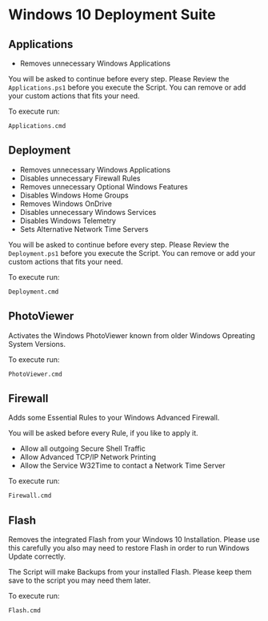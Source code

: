 # Windows 10 Deployment Suite

## Applications

* Removes unnecessary Windows Applications

You will be asked to continue before every step. Please Review the `Applications.ps1` before you execute the Script. You can remove or add your custom actions that fits your need.

To execute run:

    Applications.cmd

## Deployment

* Removes unnecessary Windows Applications
* Disables unnecessary Firewall Rules
* Removes unnecessary Optional Windows Features
* Disables Windows Home Groups
* Removes Windows OnDrive
* Disables unnecessary Windows Services
* Disables Windows Telemetry
* Sets Alternative Network Time Servers

You will be asked to continue before every step. Please Review the `Deployment.ps1` before you execute the Script. You can remove or add your custom actions that fits your need.

To execute run:

    Deployment.cmd

## PhotoViewer

Activates the Windows PhotoViewer known from older Windows Opreating System Versions.

To execute run:

    PhotoViewer.cmd

## Firewall

Adds some Essential Rules to your Windows Advanced Firewall.

You will be asked before every Rule, if you like to apply it.

* Allow all outgoing Secure Shell Traffic
* Allow Advanced TCP/IP Network Printing
* Allow the Service W32Time to contact a Network Time Server

To execute run:

    Firewall.cmd

## Flash

Removes the integrated Flash from your Windows 10 Installation. Please use this carefully you also may need to restore Flash in order to run Windows Update correctly.

The Script will make Backups from your installed Flash. Please keep them save to the script you may need them later.

To execute run:

    Flash.cmd
